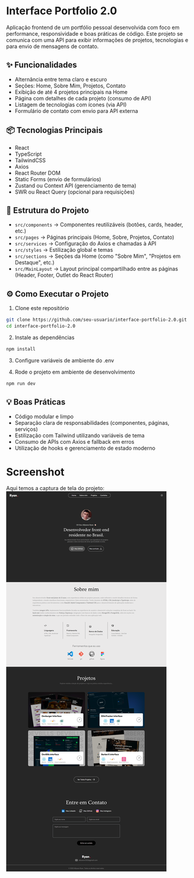 # Interface Portfolio 2.0

Aplicação frontend de um portfólio pessoal desenvolvida com foco em performance, responsividade e boas práticas de código. Este projeto se comunica com uma API para exibir informações de projetos, tecnologias e para envio de mensagens de contato.

## ✨ Funcionalidades

- Alternância entre tema claro e escuro
- Seções: Home, Sobre Mim, Projetos, Contato
- Exibição de até 4 projetos principais na Home
- Página com detalhes de cada projeto (consumo de API)
- Listagem de tecnologias com ícones (via API)
- Formulário de contato com envio para API externa

## 📦 Tecnologias Principais

- React
- TypeScript
- TailwindCSS
- Axios
- React Router DOM
- Static Forms (envio de formulários)
- Zustand ou Context API (gerenciamento de tema)
- SWR ou React Query (opcional para requisições)

## 🧱 Estrutura do Projeto

- `src/components` → Componentes reutilizáveis (botões, cards, header, etc.)
- `src/pages` → Páginas principais (Home, Sobre, Projetos, Contato)
- `src/services` → Configuração do Axios e chamadas à API
- `src/styles` → Estilização global e temas
- `src/sections` → Seções da Home (como "Sobre Mim", "Projetos em Destaque", etc.)
- `src/MainLayout` → Layout principal compartilhado entre as páginas (Header, Footer, Outlet do React Router)

## ⚙️ Como Executar o Projeto

1. Clone este repositório

```bash
git clone https://github.com/seu-usuario/interface-portfolio-2.0.git
cd interface-portfolio-2.0
```

2. Instale as dependências

```bash
npm install
```

3. Configure variáveis de ambiente do .env

4. Rode o projeto em ambiente de desenvolvimento

```bash
npm run dev
```

## 💡 Boas Práticas

- Código modular e limpo
- Separação clara de responsabilidades (componentes, páginas, serviços)
- Estilização com Tailwind utilizando variáveis de tema
- Consumo de APIs com Axios e fallback em erros
- Utilização de hooks e gerenciamento de estado moderno

# Screenshot

Aqui temos a captura de tela do projeto:
![screenshot](src/assets/portfolioImg.png)
